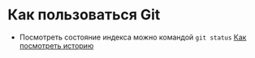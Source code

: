 # Как пользоваться Git
* Посмотреть состояние индекса можно командой `git status`
 [Как посмотреть историю](./log_help.md)
